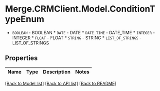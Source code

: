 # Merge.CRMClient.Model.ConditionTypeEnum
* `BOOLEAN` - BOOLEAN * `DATE` - DATE * `DATE_TIME` - DATE_TIME * `INTEGER` - INTEGER * `FLOAT` - FLOAT * `STRING` - STRING * `LIST_OF_STRINGS` - LIST_OF_STRINGS

## Properties

Name | Type | Description | Notes
------------ | ------------- | ------------- | -------------

[[Back to Model list]](../README.md#documentation-for-models) [[Back to API list]](../README.md#documentation-for-api-endpoints) [[Back to README]](../README.md)

